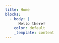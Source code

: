 ```yaml
---
title: Home
blocks:
  - body: |
      Hello there!
    color: default
    _template: content
---
```


